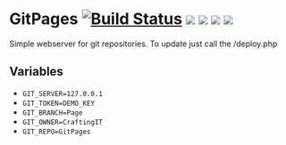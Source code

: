 # GitPages [![Build Status](https://travis-ci.com/kstruessmann/GitPages.svg?token=ajp3U25Rb9WSHqDoV4Ci&branch=master)](https://travis-ci.com/kstruessmann/GitPages)  [![](https://badgen.net/badge/docker/Docker?icon&label=View%20on)](https://hub.docker.com/r/craftingit/gitpages) ![](https://badgen.net/docker/pulls/craftingit/nextcloud?icon=docker&label=pulls) ![](https://badgen.net/docker/stars/craftingit/gitpages?icon=docker&label=stars) ![](https://badgen.net/docker/size/craftingit/gitpages?icon=docker)

Simple webserver for git repositories. To update just call the /deploy.php 

## Variables
 - ``GIT_SERVER=127.0.0.1``
 - ``GIT_TOKEN=DEMO_KEY``
 - ``GIT_BRANCH=Page``
 - ``GIT_OWNER=CraftingIT``
 - ``GIT_REPO=GitPages``
